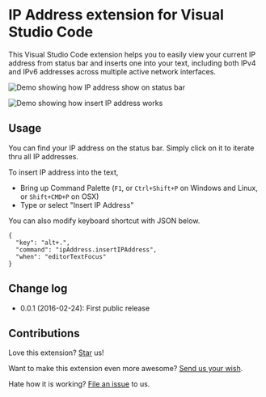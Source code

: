 # IP Address extension for Visual Studio Code
This Visual Studio Code extension helps you to easily view your current IP address from status bar and inserts one into your text, including both IPv4 and IPv6 addresses across multiple active network interfaces.

![Demo showing how IP address show on status bar](https://raw.githubusercontent.com/compulim/vscode-ipaddress/master/demo-status-bar.gif)

![Demo showing how insert IP address works](https://raw.githubusercontent.com/compulim/vscode-ipaddress/master/demo-insert.gif)

## Usage
You can find your IP address on the status bar. Simply click on it to iterate thru all IP addresses.

To insert IP address into the text,
* Bring up Command Palette (`F1`, or `Ctrl+Shift+P` on Windows and Linux, or `Shift+CMD+P` on OSX)
* Type or select "Insert IP Address"

You can also modify keyboard shortcut with JSON below.
```
{
  "key": "alt+.",
  "command": "ipAddress.insertIPAddress",
  "when": "editorTextFocus"
}
```

## Change log
* 0.0.1 (2016-02-24): First public release

## Contributions
Love this extension? [Star](https://github.com/compulim/vscode-ipaddress/stargazers) us!

Want to make this extension even more awesome? [Send us your wish](https://github.com/compulim/vscode-ipaddress/issues/new/).

Hate how it is working? [File an issue](https://github.com/compulim/vscode-ipaddress/issues/new/) to us.
